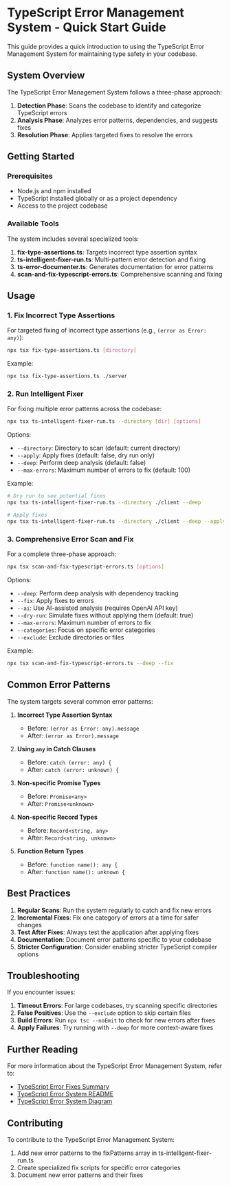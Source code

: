 # TypeScript Error Management System - Quick Start Guide

This guide provides a quick introduction to using the TypeScript Error Management System for maintaining type safety in your codebase.

## System Overview

The TypeScript Error Management System follows a three-phase approach:

1. **Detection Phase**: Scans the codebase to identify and categorize TypeScript errors
2. **Analysis Phase**: Analyzes error patterns, dependencies, and suggests fixes
3. **Resolution Phase**: Applies targeted fixes to resolve the errors

## Getting Started

### Prerequisites

- Node.js and npm installed
- TypeScript installed globally or as a project dependency
- Access to the project codebase

### Available Tools

The system includes several specialized tools:

1. **fix-type-assertions.ts**: Targets incorrect type assertion syntax
2. **ts-intelligent-fixer-run.ts**: Multi-pattern error detection and fixing
3. **ts-error-documenter.ts**: Generates documentation for error patterns
4. **scan-and-fix-typescript-errors.ts**: Comprehensive scanning and fixing

## Usage

### 1. Fix Incorrect Type Assertions

For targeted fixing of incorrect type assertions (e.g., `(error as Error: any)`):

```bash
npx tsx fix-type-assertions.ts [directory]
```

Example:
```bash
npx tsx fix-type-assertions.ts ./server
```

### 2. Run Intelligent Fixer

For fixing multiple error patterns across the codebase:

```bash
npx tsx ts-intelligent-fixer-run.ts --directory [dir] [options]
```

Options:
- `--directory`: Directory to scan (default: current directory)
- `--apply`: Apply fixes (default: false, dry run only)
- `--deep`: Perform deep analysis (default: false)
- `--max-errors`: Maximum number of errors to fix (default: 100)

Example:
```bash
# Dry run to see potential fixes
npx tsx ts-intelligent-fixer-run.ts --directory ./client --deep

# Apply fixes
npx tsx ts-intelligent-fixer-run.ts --directory ./client --deep --apply
```

### 3. Comprehensive Error Scan and Fix

For a complete three-phase approach:

```bash
npx tsx scan-and-fix-typescript-errors.ts [options]
```

Options:
- `--deep`: Perform deep analysis with dependency tracking
- `--fix`: Apply fixes to errors
- `--ai`: Use AI-assisted analysis (requires OpenAI API key)
- `--dry-run`: Simulate fixes without applying them (default: true)
- `--max-errors`: Maximum number of errors to fix
- `--categories`: Focus on specific error categories
- `--exclude`: Exclude directories or files

Example:
```bash
npx tsx scan-and-fix-typescript-errors.ts --deep --fix
```

## Common Error Patterns

The system targets several common error patterns:

1. **Incorrect Type Assertion Syntax**
   - Before: `(error as Error: any).message`
   - After: `(error as Error).message`

2. **Using `any` in Catch Clauses**
   - Before: `catch (error: any) {`
   - After: `catch (error: unknown) {`

3. **Non-specific Promise Types**
   - Before: `Promise<any>`
   - After: `Promise<unknown>`

4. **Non-specific Record Types**
   - Before: `Record<string, any>`
   - After: `Record<string, unknown>`

5. **Function Return Types**
   - Before: `function name(): any {`
   - After: `function name(): unknown {`

## Best Practices

1. **Regular Scans**: Run the system regularly to catch and fix new errors
2. **Incremental Fixes**: Fix one category of errors at a time for safer changes
3. **Test After Fixes**: Always test the application after applying fixes
4. **Documentation**: Document error patterns specific to your codebase
5. **Stricter Configuration**: Consider enabling stricter TypeScript compiler options

## Troubleshooting

If you encounter issues:

1. **Timeout Errors**: For large codebases, try scanning specific directories
2. **False Positives**: Use the `--exclude` option to skip certain files
3. **Build Errors**: Run `npx tsc --noEmit` to check for new errors after fixes
4. **Apply Failures**: Try running with `--deep` for more context-aware fixes

## Further Reading

For more information about the TypeScript Error Management System, refer to:

- [TypeScript Error Fixes Summary](./typescript-error-fixes-summary.md)
- [TypeScript Error System README](./typescript-error-system-readme.md)
- [TypeScript Error System Diagram](./typescript-error-system-diagram.md)

## Contributing

To contribute to the TypeScript Error Management System:

1. Add new error patterns to the fixPatterns array in ts-intelligent-fixer-run.ts
2. Create specialized fix scripts for specific error categories
3. Document new error patterns and their fixes